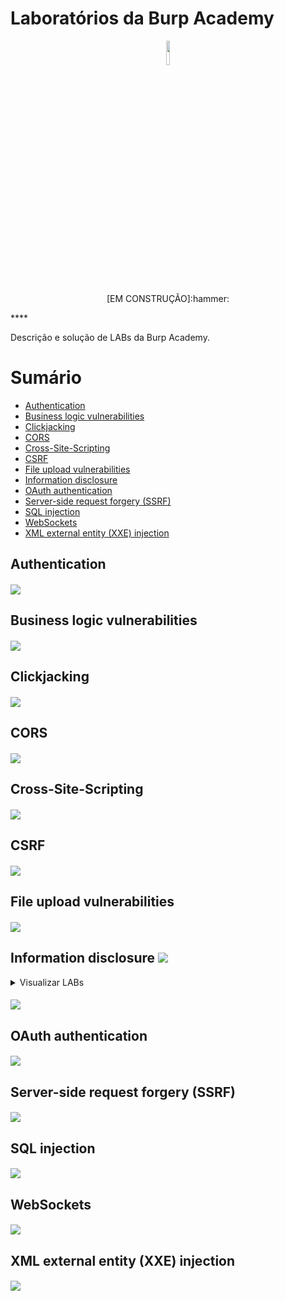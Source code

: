 # Laboratórios da Burp Academy
<p style="text-align:center" align="center">
<img src="https://user-images.githubusercontent.com/17954762/47567241-4b4f2080-d92e-11e8-830c-b5db21beab69.png" width="10%" /><br>
<p align="center">[EM CONSTRUÇÃO]:hammer:</center></p>****
</p>
Descrição e solução de LABs da Burp Academy.

# Sumário
- [Authentication](#authentication)
- [Business logic vulnerabilities](#business-logic-vulnerabilities)      
- [Clickjacking](#clickjacking)
- [CORS](#cors)
- [Cross-Site-Scripting](#cross-site-scripting)
- [CSRF](#csrf)
- [File upload vulnerabilities](#file-upload-vulnerabilities)
- [Information disclosure](#information-disclosure) 
- [OAuth authentication](#oauth-authentication)
- [Server-side request forgery (SSRF)](#server-side-request-forgery)
- [SQL injection](#sql-injection)
- [WebSockets](#websockets)
- [XML external entity (XXE) injection](#xxe-injection)

## Authentication <a name="authentication"></a>
##### [![](https://img.shields.io/badge/Voltar-Sum%C3%A1rio-orange)](#sumário)
## Business logic vulnerabilities <a name="business-logic-vulnerabilities"></a>
##### [![](https://img.shields.io/badge/Voltar-Sum%C3%A1rio-orange)](#sumário)
## Clickjacking <a name="clickjacking"></a>
##### [![](https://img.shields.io/badge/Voltar-Sum%C3%A1rio-orange)](#sumário)
## CORS <a name="cors"></a>
##### [![](https://img.shields.io/badge/Voltar-Sum%C3%A1rio-orange)](#sumário)
## Cross-Site-Scripting <a name="cross-site-scripting"></a>
##### [![](https://img.shields.io/badge/Voltar-Sum%C3%A1rio-orange)](#sumário)
## CSRF <a name="csrf"></a>
##### [![](https://img.shields.io/badge/Voltar-Sum%C3%A1rio-orange)](#sumário)
## File upload vulnerabilities <a name="file-upload-vulnerabilities"></a>
##### [![](https://img.shields.io/badge/Voltar-Sum%C3%A1rio-orange)](#sumário)

## Information disclosure <a name="information-disclosure"></a> ![](https://img.shields.io/badge/5%2F5-COMPLETED-orange)
<details>
  <summary>Visualizar LABs</summary>
  
### Information disclosure in error messages

#### Descrição
Este LAB possui mensagens de erro detalhadas que expõem o uso de uma versão vulnerável de um framework de terceiros. Para solucionar o LAB, obtenha e envie o número da versão deste framework.

### Solução
<details>
  
<summary>:bulb:</summary>

1. Acesse os detalhes de qualquer produto do catálogo.
2. Uma chamada GET com o parâmetro `productId` é realizada:
> GET /product?productId=2
3. Substitua o parâmetro por um caractere especial qualquer:
> GET /product?productId='
4. Reenvie a chamada com o parâmetro alterado.
5. Uma mensagem de erro detalhada será recebida, observando a última linha da mensagem, é possível identificar a versão do Apache Struts utilizada.
> 	at java.base/java.util.concurrent.ThreadPoolExecutor$Worker.run(ThreadPoolExecutor.java:635)
>	  at java.base/java.lang.Thread.run(Thread.java:833)
>
>  Apache Struts 2 2.3.31
6. Para solucionar o LAB, submeta a versão identificada.
</details>

### Information disclosure on debug page

#### Descrição
Este LAB contém uma página de debug que expõe informação sensível da aplicação. Para solucionar o LAB, obtenha e envie a variável de ambiente `SECRET_KEY`. 

### Solução
<details>
  
<summary>:bulb:</summary>

1. Busque por comentários na página, é possível identificar o comentário.
> \<!-- \<a href=/cgi-bin/phpinfo.php>Debug</a> -->
2. Acesse a página presente no comentário, no caso `/cgi-bin/phpinfo.php`.
3. Na página acessada é possível visualizar a variável de ambiente `SECRET_KEY`.
4. Para solucionar o LAB, submeta o valor da variável encontrada.
</details>

### Source code disclosure via backup files

#### Descrição
Este LAB vaza seu código fonte através de arquivos de backup que estão em um diretório escondido. Para solucionar o LAB, identifique e envie a senha do banco de dados, que esta fixa e exposta no código.

### Solução
<details>
  
<summary>:bulb:</summary>

1. Enumerando os diretórios da aplicação, é possível identificar o diretório `backup`.
2. Acesse o diretório descoberto, onde é possível visualizar o arquivo `ProductTemplate.java.bak`.
3. Acesse o arquivo identificado.
4. No código, é possível identificar os dados de conexão do banco de dados, sendo possível obter a senha de acesso.
```java
    ConnectionBuilder connectionBuilder = ConnectionBuilder.from(
                "org.postgresql.Driver",
                "postgresql",
                "localhost",
                5432,
                "postgres",
                "postgres",
                "kw9ce735cw5r1r1syf3cxkx0dar4zp29"
```
5. Para solucionar o LAB, submeta a senha do banco de dados.
</details>

### Authentication bypass via information disclosure

#### Descrição
A interface administrativa deste LAB tem uma vulnerabilidade de bypass na autenticação, porém é impraticável explorar sem conhecimento do cabeçalho HTTP customizado utilizado pelo front-end.

Para solucionar o LAB, obtenha o cabeçalho e utilize-o para bypassar a autenticação. Acesse o painel administrativo e delete a conta do Carlos.

### Solução
<details>
  
<summary>:bulb:</summary>

1. Autentique utilizando o usuário e senha `wiener:peter`.
2. Envie uma requisição com método HTTP TRACE para o endpoint `/admin`.
3. Observando a resposta é possível identificar o cabeçalho `X-Custom-IP-Authorization: 189.54.133.189`.
4. Envie outra requisição para o endpoint `/admin` mas desta vez com método GET e o cabeçalho obtido anteriormente com o IP `127.0.0.1`.
5. A chamada ficará desta forma e sua resposta apresentará o painel administrativo
```
GET /admin HTTP/1.1 
[...]
X-Custom-IP-Authorization: 127.0.0.1  
```
6. Para solucionar o LAB, delete o usuário de Carlos.
</details>

### Information disclosure in version control history

#### Descrição
Este LAB expõe informação sensível através do seu histórico de controle de versão. Para solucionar este LAB, obtenha a senha do usuário administrador, realize login e delete a conta de Carlos.

### Solução
<details>
  
<summary>:bulb:</summary>

1. Realize o mapeamento da URL do LAB, o diretório `./git` será identificado.
2. Verifique o conteúdo do arquivo `COMMIT_EDITMSG`, é possível identificar uma frase que indica que a senha do administrador estava fixa no código.
> Remove admin password from config
3. Realize download dos arquivos presentes na pasta `objects`.
4. Utilizando Python é possível ler o conteúdo dos objetos GIT baixados ([Código](https://github.com/sampzzz/BurpAcademyLABs/blob/83fca3be10b16b7c9f05907d89735aa332e6b7ae/Information%20disclosure/Information%20disclosure%20in%20version%20control%20history/exploit.py)).
5. O programa python irá retornar a linha de código que expõe a senha do administrador: 
> 'b'blob 36\x00ADMIN_PASSWORD=322ix05781cxs4gp4nvn\n'
6. Para solucionar o LAB, autentique-se com o usuário `administrator` utilizando a senha obtida e delete o usuário `carlos`.
</details>

### Links Utéis
* https://matthew-brett.github.io/curious-git/reading_git_objects.html
</details>

##### [![](https://img.shields.io/badge/Voltar-Sum%C3%A1rio-orange?style=plastic&logo=Acclaim)](#sumário)
## OAuth authentication <a name="oauth-authentication"></a>
##### [![](https://img.shields.io/badge/Voltar-Sum%C3%A1rio-orange?style=plastic&logo=Acclaim)](#sumário)
## Server-side request forgery (SSRF) <a name="server-side-request-forgery"></a>
##### [![](https://img.shields.io/badge/Voltar-Sum%C3%A1rio-orange?style=plastic&logo=Acclaim)](#sumário)
## SQL injection <a name="sql-injection"></a>
##### [![](https://img.shields.io/badge/Voltar-Sum%C3%A1rio-orange?style=plastic&logo=Acclaim)](#sumário)
## WebSockets <a name="websockets"></a>
##### [![](https://img.shields.io/badge/Voltar-Sum%C3%A1rio-orange?style=plastic&logo=Acclaim)](#sumário)
## XML external entity (XXE) injection <a name="xxe-injection"></a>
##### [![](https://img.shields.io/badge/Voltar-Sum%C3%A1rio-orange?style=plastic&logo=Acclaim)](#sumário)
